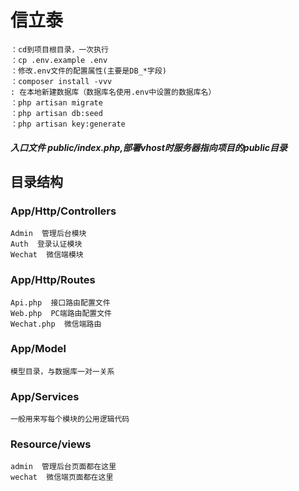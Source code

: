 # 信立泰

    ：cd到项目根目录，一次执行
    ：cp .env.example .env
    ：修改.env文件的配置属性(主要是DB_*字段)
    ：composer install -vvv
    : 在本地新建数据库（数据库名使用.env中设置的数据库名）
    ：php artisan migrate
    ：php artisan db:seed
    ：php artisan key:generate
    
##### 入口文件 public/index.php,部署vhost时服务器指向项目的public目录
    
    
## 目录结构
### App/Http/Controllers
    Admin  管理后台模块
    Auth  登录认证模块
    Wechat  微信端模块
    
### App/Http/Routes
    Api.php  接口路由配置文件
    Web.php  PC端路由配置文件
    Wechat.php  微信端路由
    
### App/Model 
    模型目录，与数据库一对一关系
    
### App/Services
    一般用来写每个模块的公用逻辑代码
    
### Resource/views
    admin  管理后台页面都在这里
    wechat  微信端页面都在这里